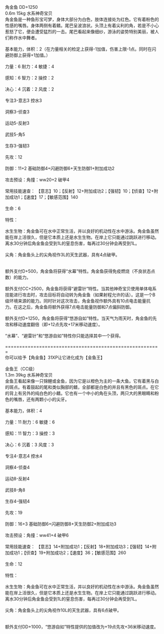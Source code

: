 <title>角金鱼</title>
<meta name="GENERATOR" content="WinCHM">
<meta http-equiv="Content-Type" content="text/html; charset=gb2312">
<br>角金鱼 DD+1250
<br>0.6m 15kg 水系神奇宝贝
<br>角金鱼是一种鱼形宝可梦，身体大部分为白色，肢体连接处为红色。它有着粉色的性感的嘴唇。身体两侧有着鳍。尾巴呈波浪状。头顶上有着尖利的角，若是不小心惹怒了它，便会遭受猛烈的一击。尾巴看起来像细纱，游泳的姿势特别美丽，被人们称作水中舞者。
<br>
<br>基本能力，体积：2（在力量相关的检定上获得-1加值，伤害上限-1点。同时在闪避防御上获得+1加值。） 
<br>
<br>力量：6 耐力：4 敏捷：4 
<br>
<br>感知：6 智力：2 操控：2 
<br>
<br>决心：4 沉着：2 风度：2 
<br>
<br>专注3-意志3 控水3
<br>
<br>洞察3-侦查3 
<br>
<br>运动5-反射3 
<br>
<br>武技5-角5 
<br>
<br>生存3-强韧3 
<br>
<br>先攻：12 
<br>
<br>防御：11+2 基础防御4+闪避防御6+天生防御1+附加成功2 
<br>
<br>攻击预设：角撞：ww20+2 破甲4
<br>
<br>常用技能速查： 【意志】10；【反射】12+附加成功2；【强韧】10；【侦查】12+附加成功1；【速度】17；【敏感范围】140 
<br>
<br>生命：6 
<br>
<br>特性：
<br>
<br>水生生物：角金鱼可在水中正常生活，并以良好的机动性在水中游泳。角金鱼虽然能在岸上活很久，但是它本质上还是水生生物。在岸上它只能通过跳跃进行移动。离水30分钟后角金鱼会受到1L的窒息伤害，每再过30分钟会再受到1L。 
<br>
<br>尖角：角金鱼头上的尖角视作3L的天生武器，具有4点破甲。
<br>
<br>
<br>额外支付D+500，角金鱼将获得“水幕”特性。角金鱼获得免疫燃烧（不良状态点数）的能力。
<br>
<br>额外支付CC+2500，角金鱼将获得“避雷针”特性。当其他神奇宝贝使用单体电系技能进行攻击时，攻击目标将自动转为角金鱼（如果射程允许的话）。这是一个B级环境来源的能力。同时针对这次攻击，角金鱼视作额外具有10点电击能量抗力。在这之后，角金鱼将额外获得7点电击能量防御和7点偏斜防御。
<br>
<br>额外支付D+1250，角金鱼将获得“悠游自如”特性。当天气为雨天时，角金鱼的先攻和移动速度翻倍（即+12点先攻+17米移动速度）。
<br>
<br>“水幕”、“避雷针”和“悠游自如”特性你只能选择其中一个获得。
<br>
<br>======================================================= 
<br>你可以给予【角金鱼】31XP让它进化成为【金鱼王】
<br>
<br>金鱼王（CC级）
<br>1.3m 39kg 水系神奇宝贝
<br>金鱼王看起来像一只锦鲤或金鱼，因为它是以橙色为主的一条大鱼。它有着黑与白的斑点。有着鼓起的尾和类似胸部的鳍，全部都是白色的并且有黑色的斑点。在它的背上有另外的纯白色的小鳍。它也有一个中小的角在头顶，两只大的黑眼睛和粉色的嘴唇，还有两颗小小的尖牙。
<br>
<br>基本能力，体积：4 
<br>
<br>力量：11 耐力：6 敏捷：6 
<br>
<br>感知：11 智力：3 操控：3 
<br>
<br>决心：6 沉着：3 风度：3 
<br>
<br>专注4-意志4 控水4
<br>
<br>洞察4-侦查4 
<br>
<br>运动8-反射4 
<br>
<br>武技8-角8 
<br>
<br>生存4-强韧4 
<br>
<br>先攻：19 
<br>
<br>防御：16+3 基础防御6+闪避防御8+天生防御2+附加成功3 
<br>
<br>攻击预设：角撞：ww41+4 破甲6
<br>
<br>常用技能速查： 【意志】14+附加成功1；【反射】18+附加成功3；【强韧】14+附加成功1；【侦查】19+附加成功2；【速度】36；【敏感范围】260
<br>
<br>生命：12 
<br>
<br>特性：
<br>
<br>水生生物：角金鱼可在水中正常生活，并以良好的机动性在水中游泳。角金鱼虽然能在岸上活很久，但是它本质上还是水生生物。在岸上它只能通过跳跃进行移动。离水30分钟后角金鱼会受到1L的窒息伤害，每再过30分钟会再受到1L。 
<br>
<br>尖角：角金鱼头上的尖角视作10L的天生武器，具有6点破甲。
<br>
<br>
<br>额外支付DD+1000，“悠游自如”特性提供的加值改为+19点先攻+36米移动速度。